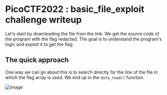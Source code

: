 # PicoCTF2022 : basic_file_exploit challenge writeup

Let's start by downloading the file from the link. We get the source code of the program with the flag redacted. The goal is to understand the program's logic and exploit it to get the flag

## The quick approach

One way we can go about this is to search directly for the line of the file in which the flag array is used. We end up in the `data_read()` function.

![image](https://user-images.githubusercontent.com/87393748/162401144-e4144095-1804-4272-bd7f-dea8268dc1f9.png)



